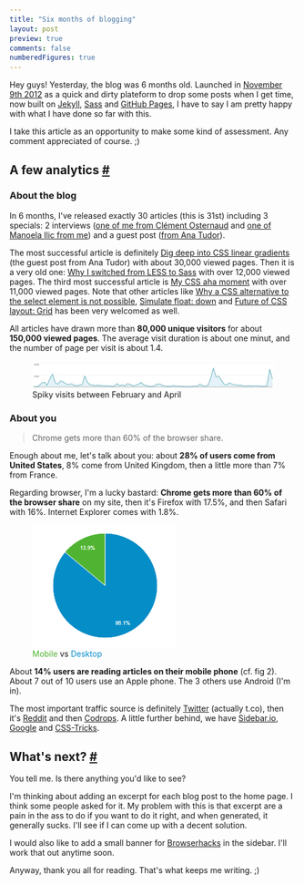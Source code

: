 ```yaml
---
title: "Six months of blogging"
layout: post
preview: true
comments: false
numberedFigures: true
---
```

<section>
<p>Hey guys! Yesterday, the blog was 6 months old. Launched in <a href="http://hugogiraudel.com/2012/11/09/redesign-blog/">November 9th 2012</a> as a quick and dirty plateform to drop some posts when I get time, now built on <a href="http://jekyllrb.com/">Jekyll</a>, <a href="http://sass-lang.com/">Sass</a> and <a href="https://github.com/HugoGiraudel/hugogiraudel.github.com">GitHub Pages</a>, I have to say I am pretty happy with what I have done so far with this.</p>
<p>I take this article as an opportunity to make some kind of assessment. Any comment appreciated of course. ;)</p>
</section>
<section id="analytics">
<h2>A few analytics <a href="#analytics">#</a></h2>
<h3>About the blog</h3>
<p>In 6 months, I've released exactly 30 articles (this is 31st) including 3 specials: 2 interviews (<a href="http://hugogiraudel.com/2013/04/23/interview-by-clement-osternaud/">one of me from Clément Osternaud</a> and <a href="http://hugogiraudel.com/2013/03/11/interview-manoela-ilic/">one of Manoela Ilic from me</a>) and a guest post (<a href="http://hugogiraudel.com/2013/02/04/css-gradients/">from Ana Tudor</a>).</p>
<p>The most successful article is definitely <a href="http://hugogiraudel.com/2013/02/04/css-gradients/">Dig deep into CSS linear gradients</a> (the guest post from Ana Tudor) with about 30,000 viewed pages. Then it is a very old one: <a href="http://hugogiraudel.com/2012/11/13/less-to-sass/">Why I switched from LESS to Sass</a> with over 12,000 viewed pages. The third most successful article is <a href="http://hugogiraudel.com/2013/04/30/css-aha-moment/">My CSS aha moment</a> with over 11,000 viewed pages. Note that other articles like <a href="http://hugogiraudel.com/2013/04/08/css-alternative-select/">Why a CSS alternative to the select element is not possible</a>, <a href="http://hugogiraudel.com/2013/01/28/float-down/">Simulate float: down</a> and <a href="http://hugogiraudel.com/2013/04/04/css-grid-layout/">Future of CSS layout: Grid</a> has been very welcomed as well.</p>
<p>All articles have drawn more than <strong>80,000 unique visitors</strong> for about <strong>150,000 viewed pages</strong>. The average visit duration is about one minut, and the number of page per visit is about 1.4.</p>
<figure class="figure">
<img src="/images/six-months-blogging__visits.jpg" alt="">
<figcaption>Spiky visits between February and April</figcaption>
</figure>
<h3>About you</h3>
<blockquote class="pull-quote--right">Chrome gets more than 60% of the browser share.</blockquote>
<p>Enough about me, let's talk about you: about <strong>28% of users come from United States</strong>, 8% come from United Kingdom, then a little more than 7% from France.</p>
<p>Regarding browser, I'm a lucky bastard: <strong>Chrome gets more than 60% of the browser share</strong> on my site, then it's Firefox with 17.5%, and then Safari with 16%. Internet Explorer comes with 1.8%.</p>
<figure class="figure--left">
<img src="/images/six-months-blogging__mobile-vs-desktop.png" alt="">
<figcaption><span style="color: #50b432">Mobile</span> vs <span style="color: #058dc7">Desktop</span></figcaption>
</figure>
<p>About <strong>14% users are reading articles on their mobile phone</strong> (cf. fig 2). About 7 out of 10 users use an Apple phone. The 3 others use Android (I'm in).</p>
<p>The most important traffic source is definitely <a href="http://twitter.com">Twitter</a> (actually t.co), then it's <a href="http://reddit.com">Reddit</a> and then <a href="http://tympanus.com/codrops/">Codrops</a>. A little further behind, we have <a href="http://sidebar.io">Sidebar.io</a>, <a href="http://google.com">Google</a> and <a href="http://css-tricks.com">CSS-Tricks</a>.</p>
</section>
<section>
<h2>What's next? <a href="#">#</a></h2>
<p>You tell me. Is there anything you'd like to see?</p>
<p>I'm thinking about adding an excerpt for each blog post to the home page. I think some people asked for it. My problem with this is that excerpt are a pain in the ass to do if you want to do it right, and when generated, it generally sucks. I'll see if I can come up with a decent solution.</p>
<p>I would also like to add a small banner for <a href="http://browserhacks.com">Browserhacks</a> in the sidebar. I'll work that out anytime soon.</p>
<p>Anyway, thank you all for reading. That's what keeps me writing. ;)</p>
</section>